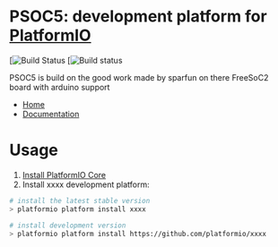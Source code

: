 # PSOC5: development platform for [PlatformIO](http://platformio.org)
[![Build Status](NA)
[![Build status](NA)

PSOC5 is build on the good work made by sparfun on there FreeSoC2 board with arduino support

* [Home](https://learn.sparkfun.com/tutorials/freesoc2-introduction)
* [Documentation](https://learn.sparkfun.com/tutorials/freesoc2-introduction)

# Usage

1. [Install PlatformIO Core](http://docs.platformio.org/page/core.html)
2. Install xxxx development platform:
```bash
# install the latest stable version
> platformio platform install xxxx

# install development version
> platformio platform install https://github.com/platformio/xxxx
```
